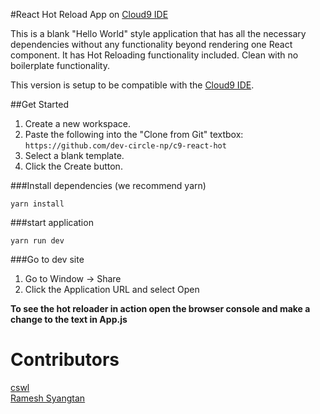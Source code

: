 #React Hot Reload App on [Cloud9 IDE](https://c9.io/)

This is a blank "Hello World" style application that has all the necessary dependencies without any functionality beyond rendering one React component. 
It has Hot Reloading functionality included.  Clean with no boilerplate functionality.

This version is setup to be compatible with the [Cloud9 IDE](https://c9.io/).

##Get Started
1. Create a new workspace.
2. Paste the following into the "Clone from Git" textbox: `https://github.com/dev-circle-np/c9-react-hot`
3. Select a blank template.
4. Click the Create button.

###Install dependencies (we recommend yarn)

`yarn install` 

###start application

`yarn run dev`

###Go to dev site
1. Go to Window -> Share
2. Click the Application URL and select Open

**To see the hot reloader in action open the browser console and make a change to the text in App.js**

# Contributors
   [cswl](https://github.com/cswl)  
   [Ramesh Syangtan](https://github.com/rameshsyn)
   
